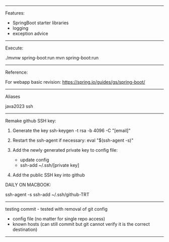 --------------------------
Features:

- SpringBoot starter libraries
- logging
- exception advice

--------------------------
Execute:

./mvnw spring-boot:run
mvn spring-boot:run

--------------------------
Reference:

For webapp basic revision:
https://spring.io/guides/gs/spring-boot/

--------------------------
Aliases

java2023 
ssh

--------------------------
Remake github SSH key:

1) Generate the key
   ssh-keygen -t rsa -b 4096 -C "[email]"

2) Restart the ssh-agent if necessary:
   eval "$(ssh-agent -s)"

3) Add the newly generated private key to config file:
   - update config
   - ssh-add ~/.ssh/[private key]

4) Add the public SSH key into github

DAILY ON MACBOOK:

ssh-agent -s
ssh-add ~/.ssh/github-TRT

--------------------------
testing commit - tested with removal of git config
- config file (no matter for single repo access)
- known hosts (can still commit but git cannot verify it is the correct destination)
--------------------------
